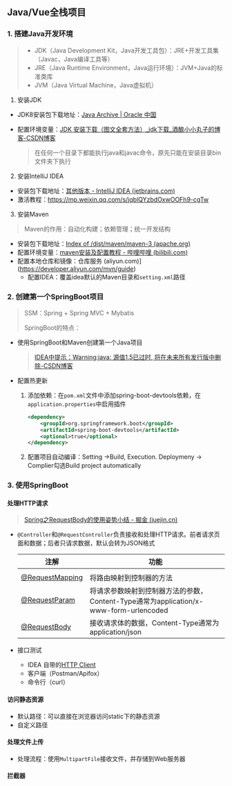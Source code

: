 ## Java/Vue全栈项目

### 1. 搭建Java开发环境

> - JDK（Java Development Kit，Java开发工具包）：JRE+开发工具集（Javac，Java编译工具等）
> - JRE（Java Runtime Environment，Java运行环境）：JVM+Java的标准类库
> - JVM（Java Virtual Machine，Java虚拟机）

1. 安装JDK

- JDK8安装包下载地址：[Java Archive | Oracle 中国](https://www.oracle.com/cn/java/technologies/downloads/archive/)

- 配置环境变量：[JDK 安装下载（图文全套方法）_jdk下载_酒酿小小丸子的博客-CSDN博客](https://blog.csdn.net/2201_75362610/article/details/132757390?spm=1001.2101.3001.6650.2&utm_medium=distribute.pc_relevant.none-task-blog-2~default~YuanLiJiHua~Position-2-132757390-blog-109993896.235^v38^pc_relevant_sort&depth_1-utm_source=distribute.pc_relevant.none-task-blog-2~default~YuanLiJiHua~Position-2-132757390-blog-109993896.235^v38^pc_relevant_sort&utm_relevant_index=5)

  > 在任何一个目录下都能执行java和javac命令，原先只能在安装目录bin文件夹下执行

2. 安装IntelliJ IDEA

- 安装包下载地址：[其他版本 - IntelliJ IDEA (jetbrains.com)](https://www.jetbrains.com/zh-cn/idea/download/other.html)
- 激活教程：https://mp.weixin.qq.com/s/jqblQYzbdOxwOOFh9-cgTw

3. 安装Maven

>  Maven的作用：自动化构建；依赖管理；统一开发结构

- 安装包下载地址：[Index of /dist/maven/maven-3 (apache.org)](https://archive.apache.org/dist/maven/maven-3/)
- 配置环境变量：[maven安装及配置教程 - 哔哩哔哩 (bilibili.com)](https://www.bilibili.com/read/cv27488592/)
- 配置本地仓库和镜像：仓库服务 (aliyun.com)](https://developer.aliyun.com/mvn/guide)
  - 配置IDEA：覆盖idea默认的Maven目录和`setting.xml`路径

### 2. 创建第一个SpringBoot项目

> SSM：Spring + Spring MVC + Mybatis
>
> SpringBoot的特点：

- 使用SpringBoot和Maven创建第一个Java项目

  > [IDEA中提示：Warning:java: 源值1.5已过时, 将在未来所有发行版中删除-CSDN博客](https://blog.csdn.net/Stripeybaby/article/details/80010734)

- 配置热更新

  1. 添加依赖：在`pom.xml`文件中添加spring-boot-devtools依赖，在`application.properties`中启用插件
  
     ```pom.xml
     <dependency>
         <groupId>org.springframework.boot</groupId>
         <artifactId>spring-boot-devtools</artifactId>
         <optional>true</optional>
     </dependency>
     ```
  
     
  
  2. 配置项目自动编译：Setting ->Build, Execution. Deploymeny -> Complier勾选Build project automatically

### 3. 使用SpringBoot

#### 处理HTTP请求

> [Spring之RequestBody的使用姿势小结 - 掘金 (juejin.cn)](https://juejin.cn/post/6844903648858734600#heading-0)

- `@Controller`和`@RequestController`负责接收和处理HTTP请求。前者请求页面和数据；后者只请求数据，默认会转为JSON格式

  | 注解                                                         | 功能                                                         |
  | ------------------------------------------------------------ | ------------------------------------------------------------ |
  |                                                              |                                                              |
  | [@RequestMapping](https://docs.spring.io/spring-framework/reference/web/webmvc/mvc-controller/ann-requestmapping.html) | 将路由映射到控制器的方法                                     |
  | [@RequestParam](https://docs.spring.io/spring-framework/reference/web/webmvc/mvc-controller/ann-methods/requestparam.html) | 将请求参数映射到控制器方法的参数，Content-Type通常为application/x-www-form-urlencoded |
  | [@RequestBody](https://serinryu.medium.com/spring-requestbody-vs-requestparam-78b1b433fc0c) | 接收请求体的数据，Content-Type通常为application/json         |

- 接口测试

  - IDEA 自带的[HTTP Client](https://bbs.huaweicloud.com/blogs/268840)
  - 客户端（Postman/Apifox）
  - 命令行（curl）

#### 访问静态资源

- 默认路径：可以直接在浏览器访问static下的静态资源
- 自定义路径

#### 处理文件上传

- 处理流程：使用`MultipartFile`接收文件，并存储到Web服务器

#### 拦截器